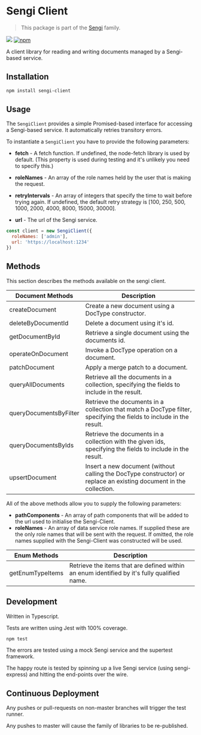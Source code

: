 # Sengi Client
 
> This package is part of the [Sengi](https://github.com/karlhulme/sengi) family.

![](https://github.com/karlhulme/sengi/workflows/CD/badge.svg)
[![npm](https://img.shields.io/npm/v/sengi-client.svg)](https://www.npmjs.com/package/sengi-client)

A client library for reading and writing documents managed by a Sengi-based service.

## Installation

```bash
npm install sengi-client
```

## Usage

The `SengiClient` provides a simple Promised-based interface for accessing a Sengi-based service.  It automatically retries transitory errors.

To instantiate a `SengiClient` you have to provide the following parameters:

* **fetch** - A fetch function.  If undefined, the node-fetch library is used by default.  (This property is used during testing and it's unlikely you need to specify this.)

* **roleNames** - An array of the role names held by the user that is making the request.

* **retryIntervals** - An array of integers that specify the time to wait before trying again.  If undefined, the default retry strategy is [100, 250, 500, 1000, 2000, 4000, 8000, 15000, 30000].

* **url** - The url of the Sengi service.

```javascript
const client = new SengiClient({
  roleNames: ['admin'],
  url: 'https://localhost:1234'
})
```

## Methods

This section describes the methods available on the sengi client.

Document Methods | Description
---|---
createDocument | Create a new document using a DocType constructor.
deleteByDocumentId | Delete a document using it's id.
getDocumentById | Retrieve a single document using the documents id.
operateOnDocument | Invoke a DocType operation on a document.
patchDocument | Apply a merge patch to a document.
queryAllDocuments | Retrieve all the documents in a collection, specifying the fields to include in the result.
queryDocumentsByFilter | Retrieve the documents in a collection that match a DocType filter, specifying the fields to include in the result.
queryDocumentsByIds | Retrieve the documents in a collection with the given ids, specifying the fields to include in the result.
upsertDocument | Insert a new document (without calling the DocType constructor) or replace an existing document in the collection.

All of the above methods allow you to supply the following parameters:

* **pathComponents** - An array of path components that will be added to the url used to initialise the Sengi-Client.
* **roleNames** - An array of data service role names.  If supplied these are the only role names that will be sent with the request.  If omitted, the role names supplied with the Sengi-Client was constructed will be used.

Enum Methods | Description
---|---
getEnumTypeItems | Retrieve the items that are defined within an enum identified by it's fully qualified name.

## Development

Written in Typescript.

Tests are written using Jest with 100% coverage.

```bash
npm test
```

The errors are tested using a mock Sengi service and the supertest framework.

The happy route is tested by spinning up a live Sengi service (using sengi-express) and hitting the end-points over the wire.

## Continuous Deployment

Any pushes or pull-requests on non-master branches will trigger the test runner.

Any pushes to master will cause the family of libraries to be re-published.
